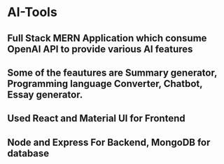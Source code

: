 # AI-Tools
## Full Stack MERN Application which consume OpenAI API to provide various AI features
## Some of the feautures are Summary generator, Programming language Converter, Chatbot, Essay generator.
## Used React and Material UI for Frontend
## Node and Express For Backend, MongoDB for database
